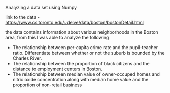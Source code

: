Analyzing a data set using Numpy

link to the data - https://www.cs.toronto.edu/~delve/data/boston/bostonDetail.html

the data contains information about various neighborhoods in the Boston area,
from this I was able to analyze the following
- The relationship between per-capita crime rate and the pupil-teacher ratio. Differentiate between whether or not the suburb is bounded by the Charles River.
- The relationship between the proportion of black citizens and the distance to employment centers in Boston.
- The relationship between median value of owner-occuped homes and nitric oxide concentration along with median home value and the proportion of non-retail business